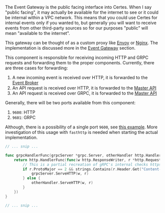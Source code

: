 The Event Gateway is the public facing interface into Certes. When I say "public facing", it may actually be available for the internet to see or it could be internal within a VPC network. This means that you could use Certes for internal events only if you wanted to, but generally you will want to receive events from other third-party sources so for our purposes "public" will mean "available to the internet".

This gateway can be thought of as a custom proxy like [Envoy](https://www.envoyproxy.io/) or [Nginx](https://docs.nginx.com/nginx/admin-guide/web-server/reverse-proxy/). The implementation is discussed more in the [Event Gateway](/event-gateway) section.

This component is responsible for receiving incoming HTTP and GRPC requests and forwarding them to the proper components. Currently, there are three cases for forwarding:

1. A new incoming event is received over HTTP, it is forwarded to the [Event Broker](/event-broker)
1. An API request is received over HTTP, it is forwarded to the [Master API](/master-api#http)
1. An API request is received over GRPC, it is forwarded to the [Master API](/master-api#grpc)

Generally, there will be two ports available from this component:

1. `9600`: HTTP
1. `9601`: GRPC

Although, there is a possibility of a single port `9600`, see [this example](https://github.com/philips/grpc-gateway-example/blob/master/cmd/serve.go#L51). More investigation of this usage with `fasthttp` is needed when starting the actual implementation.

```go
// ... snip ...

func grpcHandlerFunc(grpcServer *grpc.Server, otherHandler http.Handler) http.Handler {
	return http.HandlerFunc(func(w http.ResponseWriter, r *http.Request) {
		// This is a partial recreation of gRPC's internal checks https://github.com/grpc/grpc-go/pull/514/files#diff-95e9a25b738459a2d3030e1e6fa2a718R61
		if r.ProtoMajor == 2 && strings.Contains(r.Header.Get("Content-Type"), "application/grpc") {
			grpcServer.ServeHTTP(w, r)
		} else {
			otherHandler.ServeHTTP(w, r)
		}
	})
}

// ... snip ...
```
